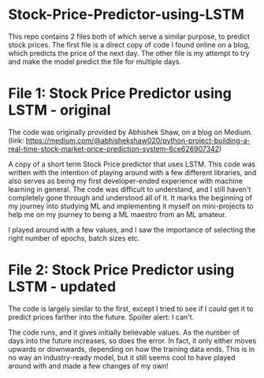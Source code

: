 # Stock-Price-Predictor-using-LSTM

This repo contains 2 files both of which serve a similar purpose, to predict stock prices. The first file is a direct copy of code I found online on a blog, which predicts the price of the next day. The other file is my attempt to try and make the model predict the file for multiple days.

# File 1: Stock Price Predictor using LSTM - original

The code was originally provided by Abhishek Shaw, on a blog on Medium. (link: https://medium.com/@abhishekshaw020/python-project-building-a-real-time-stock-market-price-prediction-system-6ce626907342)


A copy of a short term Stock Price predictor that uses LSTM. This code was written with the intention of playing around with a few different libraries, and also serves as being my first developer-ended experience with machine learning in general. The code was difficult to understand, and I still haven't completely gone through and understood all of it. It marks the beginning of my journey into studying ML and implementing it myself on mini-projects to help me on my journey to being a ML maestro from an ML amateur.

I played around with a few values, and I saw the importance of selecting the right number of epochs, batch sizes etc.

# File 2: Stock Price Predictor using LSTM - updated

The code is largely similar to the first, except I tried to see if I could get it to predict prices farther into the future. Spoiler alert: I can't.

The code runs, and it gives initially believable values. As the number of days into the future increases, so does the error. In fact, it only either moves upwards or downwards, depending on how the training data ends. This is in no way an industry-ready model, but it still seems cool to have played around with and made a few changes of my own! 
